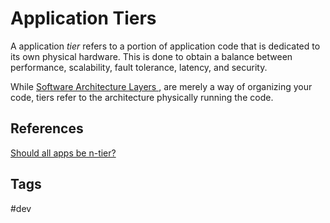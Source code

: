 # Application Tiers

A application *tier* refers to a portion of application code that is dedicated to its own physical hardware. This is done to obtain a balance between performance, scalability, fault tolerance, latency, and security.  

While [Software Architecture Layers ](./202209172045), are merely a way of organizing your code, tiers refer to the architecture physically running the code.  

## References
[Should all apps be n-tier?](https://web.archive.org/web/20200802111420/http://www.lhotka.net:80/weblog/ShouldAllAppsBeNtier.aspx)

## Tags
#dev

